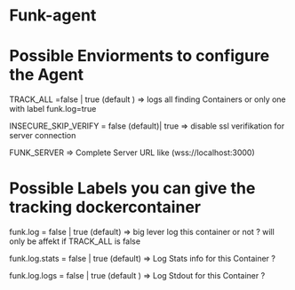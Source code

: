 # Funk-agent

# Possible Enviorments to configure the Agent

TRACK_ALL =false | true (default ) => logs all finding Containers or only one with label funk.log=true

INSECURE_SKIP_VERIFY =  false (default)| true => disable ssl verifikation for server connection

FUNK_SERVER => Complete Server URL like (wss://localhost:3000)


# Possible Labels you can give the tracking dockercontainer

funk.log = false | true (default) => big lever log this container or not ? will only be affekt if TRACK_ALL is false

funk.log.stats = false | true (default)  => Log Stats info for this Container ?

funk.log.logs = false | true (default ) => Log Stdout for this Container ? 

